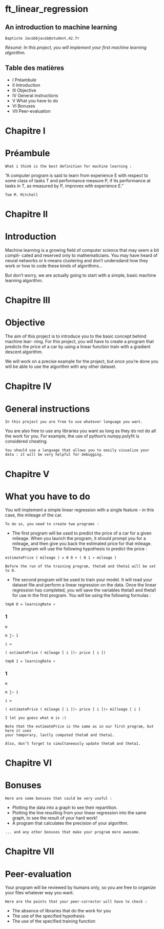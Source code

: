 # ft_linear_regression

## An introduction to machine learning

```
Baptiste Jacobbjacob@student.42.fr
```
_Résumé: In this project, you will implement your first machine learning algorithm._


## Table des matières

- I Préambule
- II Introduction
- III Objective
- IV General instructions
- V What you have to do
- VI Bonuses
- VII Peer-evaluation


# Chapitre I

# Préambule

```
What i think is the best definition for machine learning :
```
“A computer program is said to learn from experience E with respect to some
class of tasks T and performance measure P, if its performance at tasks in
T, as measured by P, improves with experience E.”

```
Tom M. Mitchell
```

# Chapitre II

# Introduction

Machine learning is a growing field of computer science that may seem a bit compli-
cated and reserved only to mathematicians. You may have heard of neural networks or
k-means clustering and don’t undersdand how they work or how to code these kinds of
algorithms...

But don’t worry, we are actually going to start with a simple, basic machine learning
algorithm.


# Chapitre III

# Objective

The aim of this project is to introduce you to the basic concept behind machine lear-
ning. For this project, you will have to create a program that predicts the price of a car
by using a linear function train with a gradient descent algorithm.

We will work on a precise example for the project, but once you’re done you will be
able to use the algorithm with any other dataset.


# Chapitre IV

# General instructions

```
In this project you are free to use whatever language you want.
```
You are also free to use any libraries you want as long as they do not do all the work
for you. For example, the use of python’s numpy.polyfit is considered cheating.

```
You should use a language that allows you to easily visualize your
data : it will be very helpful for debugging.
```

# Chapitre V

# What you have to do

You will implement a simple linear regression with a single feature - in this case, the
mileage of the car.

```
To do so, you need to create two programs :
```
- The first program will be used to predict the price of a car for a given mileage.
    When you launch the program, it should prompt you for a mileage, and then give
    you back the estimated price for that mileage. The program will use the following
    hypothesis to predict the price :

```
estimatePrice ( mileage ) = θ 0 + ( θ 1 ∗ mileage )
```
```
Before the run of the training program, theta0 and theta1 will be set to 0.
```
- The second program will be used to train your model. It will read your dataset
    file and perform a linear regression on the data.
    Once the linear regression has completed, you will save the variables theta0 and
    theta1 for use in the first program.
    You will be using the following formulas :

```
tmpθ 0 = learningRate ∗
```
### 1

```
m
```
```
m ∑− 1
```
```
i =
```
```
( estimatePrice ( mileage [ i ])− price [ i ])
```
```
tmpθ 1 = learningRate ∗
```
### 1

```
m
```
```
m ∑− 1
```
```
i =
```
```
( estimatePrice ( mileage [ i ])− price [ i ])∗ milleage [ i ]
```
```
I let you guess what m is :)
```
```
Note that the estimatePrice is the same as in our first program, but here it uses
your temporary, lastly computed theta0 and theta1.
```
```
Also, don’t forget to simultaneously update theta0 and theta1.
```

# Chapitre VI

# Bonuses

```
Here are some bonuses that could be very useful :
```
- Plotting the data into a graph to see their repartition.
- Plotting the line resulting from your linear regression into the same graph, to see
    the result of your hard work!
- A program that calculates the precision of your algorithm.

```
... and any other bonuses that make your program more awesome.
```

# Chapitre VII

# Peer-evaluation

Your program will be reviewed by humans only, so you are free to organize your files
whatever way you want.

```
Here are the points that your peer-corrector will have to check :
```
- The absence of libraries that do the work for you
- The use of the specified hypothesis
- The use of the specified training function


